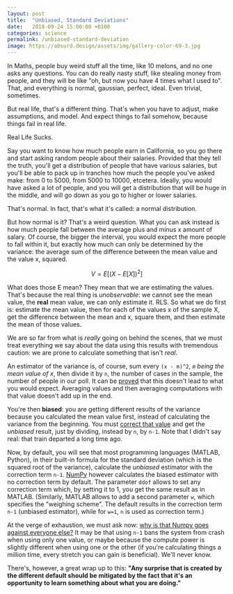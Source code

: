 ```yaml
---
layout: post
title:  "Unbiased, Standard Deviations"
date:   2018-09-24 15:00:00 +0100
categories: science
permalink: /unbiased-standard-deviation
image: https://absurd.design/assets/img/gallery-color-69-3.jpg
---
```


In Maths, people buy weird stuff all the time, like 10 melons, and no one asks any questions. You can do really nasty stuff, like stealing money from people, and they will be like "oh, but now you have 4 times what I used to". That, and everything is normal, gaussian, perfect, ideal. Even trivial, sometimes.

But real life, that's a different thing. That's when you have to adjust, make assumptions, and model. And expect things to fail somehow, because things fail in real life.

Real Life Sucks.

Say you want to know how much people earn in California, so you go there and start asking random people about their salaries. Provided that they tell the truth, you'll get a distribution of people that have various salaries, but you'll be able to pack up in tranches how much the people you've asked make: from 0 to 5000, from 5000 to 10000, etcetera. Ideally, you would have asked a lot of people, and you will get a distribution that will be huge in the middle, and will go down as you go to higher or lower salaries.

That's normal. In fact, that's what it's called: a normal distribution.

But how normal is it? That's a weird question. What you can ask instead is how much people fall between the average plus and minus x amount of salary. Of course, the bigger the interval, you would expect the more people to fall within it, but exactly how much can only be determined by the variance: the average sum of the difference between the mean value and the value x, squared.

$$
V = E[(X - E[X])^2]
$$

What does those E mean? They mean that we are estimating the values. That's because the real thing is _unobservable_: we cannot see the mean value, the __real__ mean value, we can only estimate it. RLS. So what we do first is: estimate the mean value, then for each of the values x of the sample X, get the difference between the mean and x, square them, and then estimate the mean of those values.

We are so far from what is _really_ going on behind the scenes, that we must treat everything we say about the data using this results with tremendous caution: we are prone to calculate something that isn't _real_.

An estimator of the variance is, of course, sum every `(x - m)^2`, _`m` being the mean value of x_, then divide it by `n`, the number of cases in the sample, the number of people in our poll. It can be [proved](https://en.wikipedia.org/wiki/Variance#Sample_variance) that this doesn't lead to what you would expect. Averaging values and then averaging computations with that value doesn't add up in the end.

You're then __biased__: you are getting different results of the variance because you calculated the mean value first, instead of calculating the variance from the beginning. You must [correct that value](https://en.wikipedia.org/wiki/Bessel%27s_correction) and get the _unbiased_ result, just by dividing, instead by `n`, by `n-1`. Note that I didn't say real: that train departed a long time ago.

Now, by default, you will see that most programming languages (MATLAB, Python), in their built-in formula for the standard deviation (which is the squared root of the variance), calculate the _unbiased_ estimator with the correction term `n-1`. [NumPy](https://docs.scipy.org/doc/numpy-1.13.0/reference/generated/numpy.std.html) however calculates the biased estimator with no correction term by default. The parameter `ddof` allows to set any correction term which, by setting it to 1, you get the same result as in MATLAB. (Similarly, MATLAB allows to add a second parameter `w`, which specifies the "weighing scheme". The default results in the correction term `n-1` (unbiased estimator), while for `w=1`, `n` is used as correction term.)

At the verge of exhaustion, we must ask now: [why is that Numpy goes against everyone else?](http://numpy-discussion.10968.n7.nabble.com/Standard-Deviation-std-Suggested-change-for-quot-ddof-quot-default-value-td37200.html) It may be that using `n-1` bans the system from crash when using only one value, or maybe because the compute power is slightly different when using one or the other (if you're calculating things a million time, every stretch you can gain is beneficial). We'll never know.

There's, however, a great wrap up to this: __"Any surprise that is created by the different default should be mitigated by the fact that it's an opportunity to learn something about what you are doing."__
